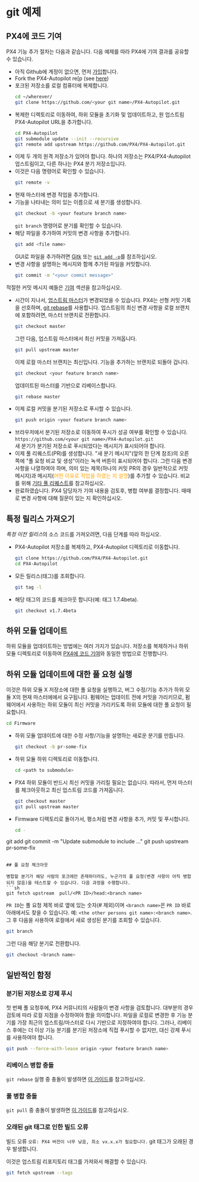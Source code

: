 # git 예제

<a id="contributing_code"></a>

## PX4에 코드 기여

PX4 기능 추가 절차는 다음과 같습니다. 다음 예제를 따라 PX4에 기여 결과를 공유할 수 있습니다.

* 아직 Github에 계정이 없으면, 먼저 [가입](https://github.com/join)합니다.
* Fork the PX4-Autopilot re[p (see [here](https://docs.github.com/en/get-started/quickstart/fork-a-repo))
* 포크된 저장소를 로컬 컴퓨터에 복제합니다.<br>
  ```sh
  cd ~/wherever/
  git clone https://github.com/<your git name>/PX4-Autopilot.git
  ```
* 복제한 디렉토리로 이동하여, 하위 모듈을 초기화 및 업데이트하고, 원 업스트림 PX4-Autopilot URL을 추가합니다.<br>
  ```sh
  cd PX4-Autopilot
  git submodule update --init --recursive
  git remote add upstream https://github.com/PX4/PX4-Autopilot.git
  ```
* 이제 두 개의 원격 저장소가 있어야 합니다. 하나의 저장소는 PX4/PX4-Autopilot 업스트림이고, 다른 하나는 PX4 분기 저장소입니다.
* 이것은 다음 명령어로 확인할 수 있습니다.
  ```sh
  git remote -v
  ```
* 현재 마스터에 변경 작업을 추가합니다.
* 기능을 나타내는 의미 있는 이름으로 새 분기를 생성합니다.<br>
  ```sh
  git checkout -b <your feature branch name>
  ```
  `git branch` 명령어로 분기를 확인할 수 있습니다.
* 해당 파일을 추가하여 커밋의 변경 사항을 추가합니다.<br>
  ```sh
  git add <file name>
  ```
  GUI로 파일을 추가하려면 [Gitk](https://git-scm.com/book/en/v2/Git-in-Other-Environments-Graphical-Interfaces) 또는 [`git add -p`](http://nuclearsquid.com/writings/git-add/)를 참조하십시오.
* 변경 사항을 설명하는 메시지와 함께 추가된 파일을 커밋합니다.<br>
  ```sh
  git commit -m "<your commit message>"
  ```
적절한 커밋 메시지 예들은 [기여](../contribute/README.md) 섹션을 참고하십시오.
* 시간이 지나서, [업스트림 마스터](https://github.com/PX4/PX4-Autopilot.git)가 변경되었을 수 있습니다. PX4는 선형 커밋 기록을 선호하며, [git rebase](https://git-scm.com/book/de/v1/Git-Branching-Rebasing)를 사용합니다. 업스트림의 최신 변경 사항을 로컬 브랜치에 포함하려면, 마스터 브랜치로 전환합니다.<br>
  ```sh
  git checkout master
  ```
  그런 다음, 업스트림 마스터에서 최신 커밋을 가져옵니다.<br>
  ```sh
  git pull upstream master
  ```
  이제 로컬 마스터 브랜치는 최신입니다. 기능을 추가하는 브랜치로 되돌아 갑니다.<br>
  ```sh
  git checkout <your feature branch name>
  ```
  업데이트된 마스터를 기반으로 리베이스합니다.<br>
  ```sh
  git rebase master
  ```
* 이제 로컬 커밋을 분기된 저장소로 푸시할 수 있습니다.<br>
  ```sh
  git push origin <your feature branch name>
  ```
* 브라우저에서 분기된 저장소로 이동하여 푸시가 성공 여부를 확인할 수 있습니다. `https://github.com/<your git name>/PX4-Autopilot.git`<br> 새 분기가 분기된 저장소로 푸시되었다는 메시지가 표시되어야 합니다.
* 이제 풀 리퀘스트(PR)를 생성합니다. "새 분기 메시지"(앞의 한 단계 참조)의 오른쪽에 "풀 요청 비교 및 생성"이라는 녹색 버튼이 표시되어야 합니다. 그런 다음 변경 사항을 나열하여야 하며, 의미 있는 제목(하나의 커밋 PR의 경우 일반적으로 커밋 메시지)과 메시지(<span style="color:orange">어떤 이유로 작업을 하였는 지 설명</span>)를 추가할 수 있습니다. 비교를 위해 [기타 풀 리퀘스트](https://github.com/PX4/PX4-Autopilot/pulls)를 참고하십시오.
* 완료하였습니다. PX4 담당자가 기여 내용을 검토후, 병합 여부를 결정합니다. 때때로 변경 사항에 대해 질문이 있는 지 확인하십시오.

## 특정 릴리스 가져오기

*특정 이전 릴리스*의 소스 코드를 가져오려면, 다음 단계를 따라 하십시오.
* PX4-Autopilot 저장소를 복제하고, PX4-Autopilot 디렉토리로 이동합니다.
  ```sh
  git clone https://github.com/PX4/PX4-Autopilot.git
  cd PX4-Autopilot
  ```
* 모든 릴리스(태그)를 조회합니다.
  ```sh
  git tag -l
  ```
* 해당 태그의 코드를 체크아웃 합니다(예: 태그 1.7.4beta).
  ```sh
  git checkout v1.7.4beta
  ```


## 하위 모듈 업데이트

하위 모듈을 업데이트하는 방법에는 여러 가지가 있습니다. 저장소를 복제하거나 하위 모듈 디렉토리로 이동하여 [PX4에 코드 기여](#contributing_code)와 동일한 방법으로 진행합니다.

## 하위 모듈 업데이트에 대한 풀 요청 실행
이것은 하위 모듈 X 저장소에 대한 풀 요청을 실행하고, 버그 수정/기능 추가가 하위 모듈 X의 현재 마스터에에서 요구됩니다. 펌웨어는 업데이트 전에 커밋을 가리키므로, 펌웨어에서 사용하는 하위 모듈이 최신 커밋을 가리키도록 하위 모듈에 대한 풀 요청이 필요합니다.
```sh
cd Firmware
```
* 하위 모듈 업데이트에 대한 수정 사항/기능을 설명하는 새로운 분기를 만듭니다.
  ```sh
  git checkout -b pr-some-fix
  ```
* 하위 모듈 하위 디렉토리로 이동합니다.
  ```sh
  cd <path to submodule>
  ```
* PX4 하위 모듈이 반드시 최신 커밋을 가리킬 필요는 없습니다. 따라서, 먼저 마스터를 체크아웃하고 최신 업스트림 코드를 가져옵니다.
  ```sh
  git checkout master
  git pull upstream master
  ```
* Firmware 디렉토리로 돌아가서, 평소처럼 변경 사항을 추가, 커밋 및 푸시합니다.
  ```sh
  cd -
git add <path to submodule>
git commit -m "Update submodule to include ..."
  git push upstream pr-some-fix
  ```

## 풀 요청 체크아웃

병합할 분기가 해당 사람의 포크에만 존재하더라도, 누군가의 풀 요청(변경 사항이 아직 병합되지 않음)을 테스트할 수 있습니다. 다음 과정을 수행합니다.
```sh
git fetch upstream  pull/<PR ID>/head:<branch name>
```
`PR ID`는 풀 요청 제목 바로 옆에 있는 숫자(# 제외)이며 `<branch name>`은 `PR ID` 바로 아래에서도 찾을 수 있습니다. 예: `<the other persons git name>:<branch name>`. 그 후 다음을 사용하여 로컬에서 새로 생성된 분기를 조회할 수 있습니다.
```sh
git branch
```
그런 다음 해당 분기로 전환합니다.
```sh
git checkout <branch name>
```

## 일반적인 함정

### 분기된 저장소로 강제 푸시

첫 번째 풀 요청후에, PX4 커뮤니티의 사람들이 변경 사항을 검토합니다. 대부분의 경우 검토에 따라 로컬 지점을 수정하여야 함을 의미합니다. 파일을 로컬로 변경한 후 기능 분기를 가장 최근의 업스트림/마스터로 다시 기반으로 지정하여야 합니다. 그러나, 리베이스 후에는 더 이상 기능 분기를 분기된 저장소에 직접 푸시할 수 없지만, 대신 강제 푸시를 사용하여야 합니다.
```sh
git push --force-with-lease origin <your feature branch name>
```

### 리베이스 병합 충돌

`git rebase` 실행 중 충돌이 발생하면 [이 가이드](https://help.github.com/articles/resolving-merge-conflicts-after-a-git-rebase/)를 참고하십시오.

### 풀 병합 충돌

`git pull` 중 충돌이 발생하면 [이 가이드](https://help.github.com/articles/resolving-a-merge-conflict-using-the-command-line/#competing-line-change-merge-conflicts)를 참고하십시오.

### 오래된 git 태그로 인한 빌드 오류

빌드 오류 `오류: PX4 버전이 너무 낮음, 최소 vx.x.x가 필요합니다.` git 태그가 오래된 경우 발생합니다.

이것은 업스트림 리포지토리 태그를 가져와서 해결할 수 있습니다.
```sh
git fetch upstream --tags
```

